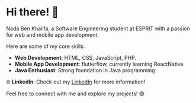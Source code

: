 # Hi there! 👋

Nada Ben Khalifa, a Software Engineering student at ESPRIT with a passion for web and mobile app development. 

Here are some of my core skills:

- **Web Development**: HTML, CSS, JavaScript, PHP.
- **Mobile App Development**: flutterflow, currently learning ReactNative
- **Java Enthusiast**: Strong foundation in Java programming

🌐 **LinkedIn**: Check out my [LinkedIn](https://www.linkedin.com/in/nada-ben-khalifa-b85ab61b8/) for more information!

Feel free to connect with me and explore my projects! 😄
